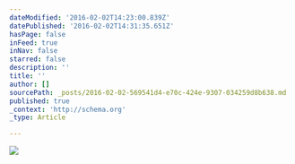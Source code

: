 ```yaml
---
dateModified: '2016-02-02T14:23:00.839Z'
datePublished: '2016-02-02T14:31:35.651Z'
hasPage: false
inFeed: true
inNav: false
starred: false
description: ''
title: ''
author: []
sourcePath: _posts/2016-02-02-569541d4-e70c-424e-9307-034259d8b638.md
published: true
_context: 'http://schema.org'
_type: Article

---
```

![](https://the-grid-user-content.s3-us-west-2.amazonaws.com/96a2fcc7-56b1-4fff-ab78-7ce6569213f5.jpg)